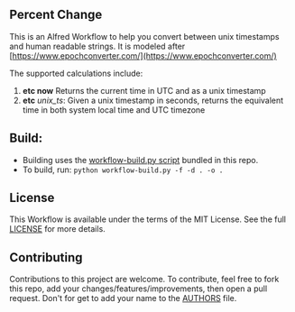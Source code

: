 Percent Change
--------------

This is an Alfred Workflow to help you convert between unix timestamps and human readable strings.
It is modeled after [https://www.epochconverter.com/](https://www.epochconverter.com/)

The supported calculations include:

1. **etc now** Returns the current time in UTC and as a unix timestamp
2. **etc** *unix_ts*: Given a unix timestamp in seconds, returns the equivalent time in both system local time and UTC timezone

## Build:

- Building uses the [workflow-build.py script](https://gist.github.com/AdamWagner/38228953422e830c4484e62ff116466a)
  bundled in this repo.
- To build, run: `python workflow-build.py -f -d . -o .`


## License

This Workflow is available under the terms of the MIT License. See the full
[LICENSE](LICENSE.TXT) for more details.


## Contributing

Contributions to this project are welcome. To contribute, feel free to fork
this repo, add your changes/features/improvements, then open a pull request.
Don't for get to add your name to the [AUTHORS](AUTHORS.md) file.
